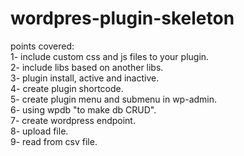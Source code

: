 # wordpres-plugin-skeleton
points covered: <br/>
1- include custom css and js files to your plugin.<br/>
2- include libs based on another libs.<br/>
3- plugin install, active and inactive.<br/>
4- create plugin shortcode.<br/>
5- create plugin menu and submenu in wp-admin.<br/>
6- using wpdb "to make db CRUD".<br/>
7- create wordpress endpoint.<br/>
8- upload file.<br/>
9- read from csv file.<br/>

